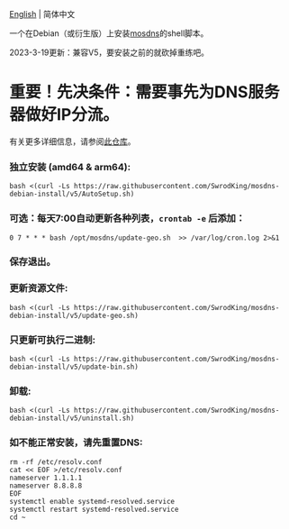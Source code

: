 [English](./README.md) | 简体中文

一个在Debian（或衍生版）上安装[mosdns](https://github.com/IrineSistiana/mosdns)的shell脚本。

2023-3-19更新：兼容V5，要安装之前的就砍掉重练吧。


# 重要！先决条件：需要事先为DNS服务器做好IP分流。

有关更多详细信息，请参阅[此仓库](https://github.com/allanchen2019/ospf-over-wireguard)。

### 独立安装 (amd64 & arm64):
```
bash <(curl -Ls https://raw.githubusercontent.com/SwrodKing/mosdns-debian-install/v5/AutoSetup.sh)
```

### 可选：每天7:00自动更新各种列表，`crontab -e` 后添加：

```
0 7 * * * bash /opt/mosdns/update-geo.sh  >> /var/log/cron.log 2>&1
```
### 保存退出。

### 更新资源文件:
```
bash <(curl -Ls https://raw.githubusercontent.com/SwrodKing/mosdns-debian-install/v5/update-geo.sh)
```

### 只更新可执行二进制:
```
bash <(curl -Ls https://raw.githubusercontent.com/SwrodKing/mosdns-debian-install/v5/update-bin.sh)
```
### 卸载:
```
bash <(curl -Ls https://raw.githubusercontent.com/SwrodKing/mosdns-debian-install/v5/uninstall.sh)
```

### 如不能正常安装，请先重置DNS:
```
rm -rf /etc/resolv.conf
cat << EOF >/etc/resolv.conf
nameserver 1.1.1.1
nameserver 8.8.8.8
EOF
systemctl enable systemd-resolved.service
systemctl restart systemd-resolved.service
cd ~
```
